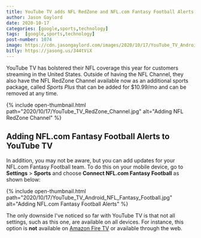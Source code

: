 ```yaml
---
title: YouTube TV adds NFL RedZone and NFL.com Fantasy Football Alerts
author: Jason Gaylord
date: 2020-10-17
categories: [google,sports,technology]
tags:  [google,sports,technology]
post-number: 1074
image: https://cdn.jasongaylord.com/images/2020/10/17/YouTube_TV_Android_NFL_Fantasy_Football.jpg
bitly: https://jasong.us/344tViX
---
```


YouTube TV has bolstered their NFL coverage this year for customers streaming in the United States. Outside of having the NFL Channel, they also have the NFL RedZone Channel available now as an additional sports package, called _Sports Plus_ that can be added for $10.99/mo and can be removed at any time. 

{% include open-thumbnail.html path="2020/10/17/YouTube_TV_RedZone_Channel.jpg" alt="Adding NFL RedZone Channel" %}

## Adding NFL.com Fantasy Football Alerts to YouTube TV

In addition, you may not be aware, but you can add updates for your NFL.com Fantasy Football team. To do this on your mobile device, go to **Settings** > **Sports** and choose **Connect NFL.com Fantasy Football** as shown below:

{% include open-thumbnail.html path="2020/10/17/YouTube_TV_Android_NFL_Fantasy_Football.jpg" alt="Adding NFL.com Fantasy Football Alerts" %}

The only downside I've noticed so far with YouTube TV is that not all settings, such as this one, are available on all devices. For instance, this option is __not__ available on [Amazon Fire TV](https://www.amazon.com/s/ref=as_li_ss_tl?k=Fire+TV&ref=nb_sb_noss_2&linkCode=ll2&tag=jasongaylor01-20&linkId=306cbb1cc84b7c4efe844af81c50cca6&language=en_US) or available through the web.